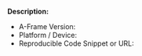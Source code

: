**Description:**

- A-Frame Version:
- Platform / Device:
- Reproducible Code Snippet or URL:

<!-- If you have a support question, please ask at https://stackoverflow.com/questions/ask/?tags=aframe rather than filing an issue. -->
